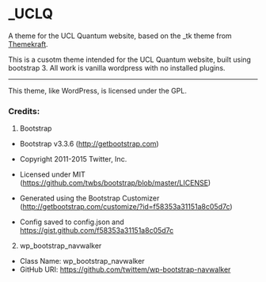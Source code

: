 # _UCLQ

A theme for the UCL Quantum website, based on the _tk theme from [Themekraft](http://themekraft.com/store/_tk-free-wordpress-starter-theme-based-on-twitter-bootstrap/).

This is a cusotm theme intended for the UCL Quantum website, built using bootstrap 3. All work is vanilla wordpress with no installed plugins.

*************************************************************

This theme, like WordPress, is licensed under the GPL.

### Credits:

1. Bootstrap

 * Bootstrap v3.3.6 (http://getbootstrap.com)
 * Copyright 2011-2015 Twitter, Inc.
 * Licensed under MIT (https://github.com/twbs/bootstrap/blob/master/LICENSE)

 * Generated using the Bootstrap Customizer (http://getbootstrap.com/customize/?id=f58353a31151a8c05d7c)
 * Config saved to config.json and https://gist.github.com/f58353a31151a8c05d7c

2. wp_bootstrap_navwalker

* Class Name: wp_bootstrap_navwalker
* GitHub URI: https://github.com/twittem/wp-bootstrap-navwalker

